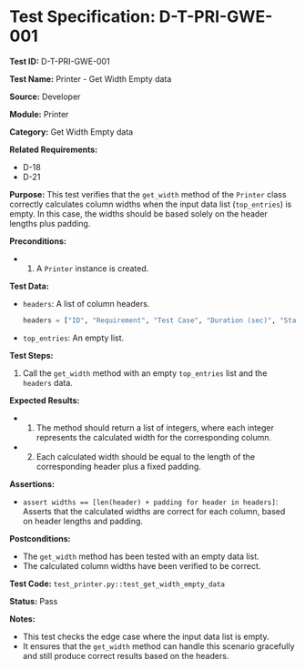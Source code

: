 # Test Specification: D-T-PRI-GWE-001

**Test ID:** D-T-PRI-GWE-001

**Test Name:** Printer - Get Width Empty data

**Source:** Developer

**Module:** Printer

**Category:** Get Width Empty data

**Related Requirements:**

*   D-18
*   D-21

**Purpose:**
This test verifies that the `get_width` method of the `Printer` class correctly calculates column widths when the input data list (`top_entries`) is empty. In this case, the widths should be based solely on the header lengths plus padding.

**Preconditions:**

*   1) A `Printer` instance is created.

**Test Data:**

*   `headers`: A list of column headers.
    ```python
    headers = ["ID", "Requirement", "Test Case", "Duration (sec)", "Status"]
    ```
*   `top_entries`: An empty list.

**Test Steps:**

1.  Call the `get_width` method with an empty `top_entries` list and the `headers` data.

**Expected Results:**

*   1) The method should return a list of integers, where each integer represents the calculated width for the corresponding column.
*   2) Each calculated width should be equal to the length of the corresponding header plus a fixed padding.

**Assertions:**

*   `assert widths == [len(header) + padding for header in headers]`: Asserts that the calculated widths are correct for each column, based on header lengths and padding.

**Postconditions:**

*   The `get_width` method has been tested with an empty data list.
*   The calculated column widths have been verified to be correct.

**Test Code:** `test_printer.py::test_get_width_empty_data`

**Status:** Pass

**Notes:**

*   This test checks the edge case where the input data list is empty.
*   It ensures that the `get_width` method can handle this scenario gracefully and still produce correct results based on the headers.
